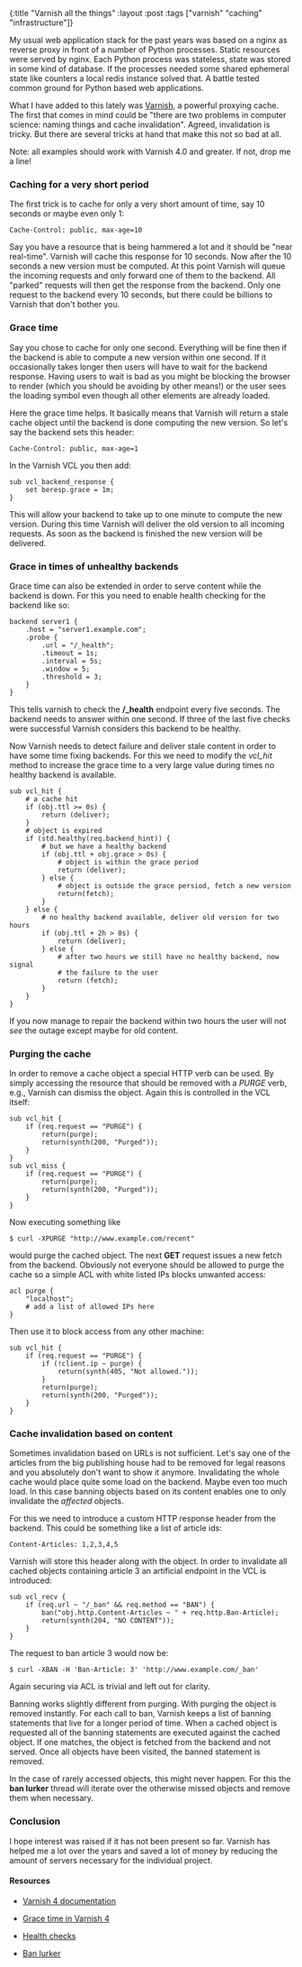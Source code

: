 {:title "Varnish all the things"
 :layout :post
 :tags ["varnish" "caching" "infrastructure"]}

My usual web application stack for the past years was based on  a nginx as
reverse proxy in front of a number of Python processes. Static resources were
served by nginx. Each Python process was stateless, state was stored in some
kind of database. If the processes needed some shared ephemeral state like
counters a local redis instance solved that. A battle tested common ground for
Python based web applications.

What I have added to this lately was [Varnish](https://www.varnish-cache.org/),
a powerful proxying cache. The first that comes in mind could be "there are two
problems in computer science: naming things and cache invalidation".  Agreed,
invalidation is tricky. But there are several tricks at hand that make this not
so bad at all.

Note: all examples should work with Varnish 4.0 and greater. If not, drop me a
line!

### Caching for a very short period

The first trick is to cache for only a very short amount of time, say 10
seconds or maybe even only 1:

    Cache-Control: public, max-age=10

Say you have a resource that is being hammered a lot and it should be "near
real-time". Varnish will cache this response for 10 seconds. Now after the 10
seconds a new version must be computed. At this point Varnish will queue the
incoming requests and only forward one of them to the backend. All "parked"
requests will then get the response from the backend. Only one request to the
backend every 10 seconds, but there could be billions to Varnish that don't
bother you.

### Grace time

Say you chose to cache for only one second. Everything will be fine then if the
backend is able to compute a new version within one second. If it occasionally
takes longer then users will have to wait for the backend response. Having
users to wait is bad as you might be blocking the browser to render (which
you should be avoiding by other means!) or the user sees the loading symbol
even though all other elements are already loaded.

Here the grace time helps. It basically means that Varnish will return a stale
cache object until the backend is done computing the new version. So let's say
the backend sets this header:

    Cache-Control: public, max-age=1

In the Varnish VCL you then add:

    sub vcl_backend_response {
        set beresp.grace = 1m;
    }

This will allow your backend to take up to one minute to compute the new
version. During this time Varnish will deliver the old version to all incoming
requests. As soon as the backend is finished the new version will be delivered.


### Grace in times of unhealthy backends

Grace time can also be extended in order to serve content while the backend is
down. For this you need to enable health checking for the backend like so:

    backend server1 {
        .host = "server1.example.com";
        .probe {
            .url = "/_health";
            .timeout = 1s;
            .interval = 5s;
            .window = 5;
            .threshold = 3;
        }
    }

This tells varnish to check the **/_health** endpoint every five seconds. The
backend needs to answer within one second. If three of the last five checks
were successful Varnish considers this backend to be healthy.

Now Varnish needs to detect failure and deliver stale content in order to have
some time fixing backends. For this we need to modify the *vcl_hit* method to
increase the grace time to a very large value during times no healthy backend
is available.

    sub vcl_hit {
        # a cache hit
        if (obj.ttl >= 0s) {
            return (deliver);
        }
        # object is expired
        if (std.healthy(req.backend_hint)) {
            # but we have a healthy backend
            if (obj.ttl + obj.grace > 0s) {
                # object is within the grace period
                return (deliver);
            } else {
                # object is outside the grace persiod, fetch a new version
                return(fetch);
            }
        } else {
            # no healthy backend available, deliver old version for two hours
            if (obj.ttl + 2h > 0s) {
                return (deliver);
            } else {
                # after two hours we still have no healthy backend, now signal
                # the failure to the user
                return (fetch);
            }
        }
    }

If you now manage to repair the backend within two hours the user will not
*see* the outage except maybe for old content.


### Purging the cache

In order to remove a cache object a special HTTP verb can be used.  By simply
accessing the resource that should be removed with a *PURGE* verb, e.g.,
Varnish can dismiss the object. Again this is controlled in the VCL itself:

    sub vcl_hit {
        if (req.request == "PURGE") {
            return(purge);
            return(synth(200, "Purged"));
        }
    }
    sub vcl_miss {
        if (req.request == "PURGE") {
            return(purge);
            return(synth(200, "Purged"));
        }
    }

Now executing something like

    $ curl -XPURGE "http://www.example.com/recent"

would purge the cached object. The next **GET** request issues a new fetch from
the backend. Obviously not everyone should be allowed to purge the cache so a
simple ACL with white listed IPs blocks unwanted access:

    acl purge {
        "localhost";
        # add a list of allowed IPs here
    }

Then use it to block access from any other machine:

    sub vcl_hit {
        if (req.request == "PURGE") {
            if (!client.ip ~ purge) {
                return(synth(405, "Not allowed."));
            }
            return(purge);
            return(synth(200, "Purged"));
        }
    }

### Cache invalidation based on content

Sometimes invalidation based on URLs is not sufficient. Let's say one of the
articles from the big publishing house had to be removed for legal reasons and
you absolutely don't want to show it anymore. Invalidating the whole cache
would place quite some load on the backend. Maybe even too much load. In this
case banning objects based on its content enables one to only invalidate the
*affected* objects.

For this we need to introduce a custom HTTP response header from the backend.
This could be something like a list of article ids:

    Content-Articles: 1,2,3,4,5

Varnish will store this header along with the object. In order to invalidate
all cached objects containing article 3 an artificial endpoint in the VCL is
introduced:

    sub vcl_recv {
        if (req.url ~ "/_ban" && req.method == "BAN") {
            ban("obj.http.Content-Articles ~ " + req.http.Ban-Article);
            return(synth(204, "NO CONTENT"));
        }
    }

The request to ban article 3 would now be:

    $ curl -XBAN -H 'Ban-Article: 3' 'http://www.example.com/_ban'

Again securing via ACL is trivial and left out for clarity.

Banning works slightly different from purging. With purging the object is
removed instantly. For each call to ban, Varnish keeps a list of banning
statements that live for a longer period of time. When a cached object is
requested all of the banning statements are executed against the cached object.
If one matches, the object is fetched from the backend and not served. Once all
objects have been visited, the banned statement is removed.

In the case of rarely accessed objects, this might never happen. For this the
**ban lurker** thread will iterate over the otherwise missed objects and remove
them when necessary.

### Conclusion

I hope interest was raised if it has not been present so far. Varnish has
helped me a lot over the years and saved a lot of money by reducing the amount
of servers necessary for the individual project.

#### Resources

* [Varnish 4 documentation][docs]

* [Grace time in Varnish 4][grace]

* [Health checks][health]

* [Ban lurker][banlurker]


[docs]: https://www.varnish-cache.org/docs/4.0/

[grace]: http://info.varnish-software.com/blog/grace-varnish-4-stale-while-revalidate-semantics-varnish

[health]: https://www.varnish-cache.org/docs/4.0/users-guide/vcl-backends.html#health-checks

[banlurker]: http://info.varnish-software.com/blog/ban-lurker
